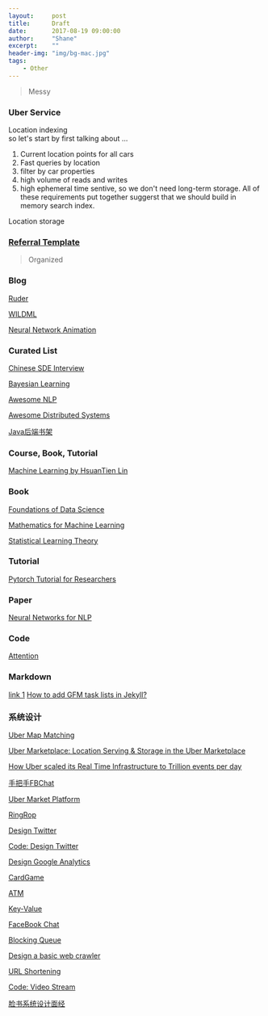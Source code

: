 ```yaml
---
layout:     post
title:      Draft
date:       2017-08-19 09:00:00
author:     "Shane"
excerpt:    ""
header-img: "img/bg-mac.jpg"
tags:
    - Other
---
```


> Messy

### Uber Service
Location indexing<br>
so let's start by first talking about ...

1. Current location points for all cars
2. Fast queries by location
3. filter by car properties
4. high volume of reads and writes
5. high ephemeral time sentive, so we don't need long-term storage. 
All of these requirements put together suggerst that we should build in memory search index.

Location storage

### [Referral Template](https://mp.weixin.qq.com/s/QXKcEcjbnCzntflxeHGPSA)

> Organized

### Blog
[Ruder](http://ruder.io/)

[WILDML](http://www.wildml.com/)

[Neural Network Animation](http://colah.github.io/)

### Curated List
[Chinese SDE Interview](https://github.com/CyC2018/CS-Notes)

[Bayesian Learning](https://github.com/ReactiveCJ/BayesianLearning)

[Awesome NLP](https://github.com/keon/awesome-nlp)

[Awesome Distributed Systems](https://github.com/theanalyst/awesome-distributed-systems)

[Java后端书架](http://www.importnew.com/22064.html)

### Course, Book, Tutorial
[Machine Learning by HsuanTien Lin](https://github.com/RedstoneWill/NTU-HsuanTienLin-MachineLearning)

### Book
[Foundations of Data Science](https://www.cs.cornell.edu/jeh/book.pdf)

[Mathematics for Machine Learning](https://github.com/mml-book/mml-book.github.io)

[Statistical Learning Theory](https://github.com/percyliang/cs229t)

### Tutorial
[Pytorch Tutorial for Researchers](https://github.com/yunjey/pytorch-tutorial)

### Paper
[Neural Networks for NLP](http://phontron.com/class/nn4nlp2017/schedule.html)

### Code
[Attention](https://github.com/GokuMohandas/attentional-interfaces)

### Markdown
[link 1](https://segmentfault.com/a/1190000010223222)
[How to add GFM task lists in Jekyll?
](https://stackoverflow.com/questions/47788154/how-to-add-gfm-task-lists-in-jekyll)

### 系统设计

[Uber Map Matching](https://www.youtube.com/watch?v=ChtumoDfZXI)

[Uber Marketplace: Location Serving & Storage in the Uber Marketplace](https://www.youtube.com/watch?v=AzptiVdUJXg)

[How Uber scaled its Real Time Infrastructure to Trillion events per day](https://www.youtube.com/watch?v=K-fI2BeTLkk&t=2142s)

[手把手FBChat](https://www.1point3acres.com/bbs/thread-210147-1-1.html)

[Uber Market Platform](https://mp.weixin.qq.com/s/eER2tW3fh4NgIBPjiLHEIw)

[RingRop](http://mp.weixin.qq.com/s?__biz=MzA5NTcyMjg1Nw==&mid=2651332057&idx=1&sn=59826324eed9aa8fc242114270712ae4&chksm=8b47b1dfbc3038c9da48edb8eb2a4e4b7115b9087c409b8323aa43287b6199900075def1520a&mpshare=1&scene=24&srcid=1229LOGU3spMGFfzPmeuqRgv#rd)

[Design Twitter](http://mp.weixin.qq.com/s?__biz=MzA5NTcyMjg1Nw==&mid=2651332123&idx=1&sn=0fbe4970f65d0408e28323753723357a&chksm=8b47b21dbc303b0b22fe4e4006ccf23f981b409796cac60c478d2b4858398063eaec688b507d&mpshare=1&scene=24&srcid=1229ceHSZQD5oYKcsAcpJNup#rd)

[Code: Design Twitter](https://www.geeksforgeeks.org/design-scalable-system-like-instagram/)

[Design Google Analytics](https://mp.weixin.qq.com/s/t1v-Etyb-W3nR8d4ucj9Qg)

[CardGame](http://mp.weixin.qq.com/s?__biz=MzA5NTcyMjg1Nw==&mid=2651331892&idx=1&sn=dae9c9a631f440c286a2fe7d7d2750c4&chksm=8b47b132bc30382481a2999f6c1c1994efea1802ef2bf35202836db83c126d84b0ed53dd2e14&mpshare=1&scene=24&srcid=1229Z9JlINiVf5fDL4xFCz59#rd)

[ATM](http://mp.weixin.qq.com/s?__biz=MzA5MzE4MjgyMw==&mid=2649461329&idx=1&sn=4996aa18f7a51dbb9e38a5388cc961f1&chksm=887efc59bf09754f314d0212c77f7b5eb59719c2649c9b75baa91841430261d1d188b2038798&mpshare=1&scene=24&srcid=0705jfJ3aHzyEx75hss8cEpS#rd)

[Key-Value](http://www.meetqun.net/thread-59008-1-1.html)

[FaceBook Chat](http://www.cnblogs.com/piaoger/archive/2012/08/19/2646530.html)

[Blocking Queue](https://baozitraining.org/blog/design-and-implement-a-blocking-queue/)

[Design a basic web crawler](https://baozitraining.org/blog/design-a-basic-web-crawler/)

[URL Shortening](https://www.hiredintech.com/courses/system-design)

[Code: Video Stream](https://www.geeksforgeeks.org/design-video-sharing-system-like-youtube/)

[脸书系统设计面经](http://www.1point3acres.com/bbs/forum.php?mod=viewthread&tid=289293&highlight=%CF%B5%CD%B3%C9%E8%BC%C6)